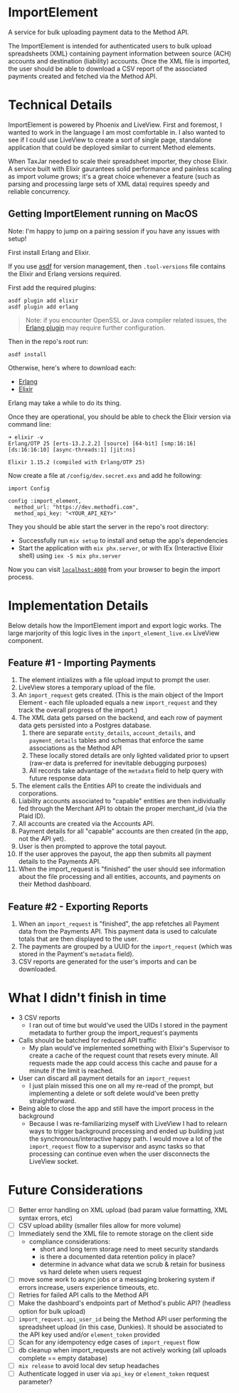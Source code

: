 # ImportElement

A service for bulk uploading payment data to the Method API.

The ImportElement is intended for authenticated users to bulk upload spreadsheets (XML) containing payment information between source (ACH) accounts and destination (liability) accounts. Once the XML file is imported, the user should be able to download a CSV report of the associated payments created and fetched via the Method API.

# Technical Details

ImportElement is powered by Phoenix and LiveView. First and foremost, I wanted to work in the language I am most comfortable in. I also wanted to see if I could use LiveView to create a sort of single page, standalone application that could be deployed similar to current Method elements.

When TaxJar needed to scale their spreadsheet importer, they chose Elixir. A service built with Elixir gaurantees solid performance and painless scaling as import volume grows; it's a great choice whenever a feature (such as parsing and processing large sets of XML data) requires speedy and reliable concurrency.

## Getting ImportElement running on MacOS

Note: I'm happy to jump on a pairing session if you have any issues with setup!

First install Erlang and Elixir.

If you use [asdf](https://asdf-vm.com/) for version management, then `.tool-versions` file contains the Elixir and Erlang versions required.

First add the required plugins:
```
asdf plugin add elixir
asdf plugin add erlang
```
> Note: if you encounter OpenSSL or Java compiler related issues, the [Erlang plugin](https://github.com/asdf-vm/asdf-erlang#osx) may require further configuration.

Then in the repo's root run:
```
asdf install
```

Otherwise, here's where to download each:

- [Erlang](https://www.erlang.org/patches/otp-25.3.2.3)
- [Elixir](https://elixir-lang.org/install.html)

Erlang may take a while to do its thing.

Once they are operational, you should be able to check the Elixir version via command line:

```
➜ elixir -v
Erlang/OTP 25 [erts-13.2.2.2] [source] [64-bit] [smp:16:16] [ds:16:16:10] [async-threads:1] [jit:ns]

Elixir 1.15.2 (compiled with Erlang/OTP 25)
```

Now create a file at `/config/dev.secret.exs` and add he following:

```
import Config

config :import_element,
  method_url: "https://dev.methodfi.com",
  method_api_key: "<YOUR_API_KEY>"
```

They you should be able start the server in the repo's root directory:

- Successfully run `mix setup` to install and setup the app's dependencies
- Start the application with `mix phx.server`, or with IEx (Interactive Elixir shell) using `iex -S mix phx.server`

Now you can visit [`localhost:4000`](http://localhost:4000) from your browser to begin the import process.

# Implementation Details

Below details how the ImportElement import and export logic works. The large marjority of this logic lives in the `import_element_live.ex` LiveView component.

## Feature #1 - Importing Payments

1. The element intializes with a file upload imput to prompt the user.
2. LiveView stores a temporary upload of the file.
3. An `import_request` gets created. (This is the main object of the Import Element - each file uploaded equals a new `import_request` and they track the overall progress of the import.)
5. The XML data gets parsed on the backend, and each row of payment data gets persisted into a Postgres database.
   1. there are separate `entity_details`, `account_details`, and `payment_details` tables and schemas that enforce the same associations as the Method API
   2. These locally stored details are only lighted validated prior to upsert (raw-er data is preferred for inevitable debugging purposes)
   3. All records take advantage of the `metadata` field to help query with future response data
7. The element calls the Entities API to create the individuals and corporations.
8. Liability accounts associated to "capable" entities are then individually fed through the Merchant API to obtain the proper merchant_id (via the Plaid ID).
9. All accounts are created via the Accounts API.
10. Payment details for all "capable" accounts are then created (in the app, not the API yet).
11. User is then prompted to approve the total payout.
12. If the user approves the payout, the app then submits all payment details to the Payments API.
13. When the import_request is "finished" the user should see information about the file processing and all entities, accounts, and payments on their Method dashboard.

## Feature #2 - Exporting Reports

1. When an `import_request` is "finished", the app refetches all Payment data from the Payments API. This payment data is used to calculate totals that are then displayed to the user.
2. The payments are grouped by a UUID for the `import_request` (which was stored in the Payment's `metadata` field).
3. CSV reports are generated for the user's imports and can be downloaded.

# What I didn't finish in time

- 3 CSV reports
  - I ran out of time but would've used the UIDs I stored in the payment metadata to further group the import_request's payments
- Calls should be batched for reduced API traffic
  - My plan would've implemented something with Elixir's Supervisor to create a cache of the request count that resets every minute. All requests made the app could access this cache and pause for a minute if the limit is reached.
- User can discard all payment details for an `import_request`
  - I just plain missed this one on all my re-read of the prompt, but implementing a delete or soft delete would've been pretty straightforward.
- Being able to close the app and still have the import process in the background
  - Because I was re-familiarizing myself with LiveView I had to relearn ways to trigger background processing and ended up building just the synchronous/interactive happy path. I would move a lot of the `import_request` flow to a supervisor and async tasks so that processing can continue even when the user disconnects the LiveView socket.

# Future Considerations

- [ ] Better error handling on XML upload (bad param value formatting, XML syntax errors, etc)
- [ ] CSV upload ability (smaller files allow for more volume)
- [ ] Immediately send the XML file to remote storage on the client side
  - compliance considerations:
    - short and long term storage need to meet security standards
    - is there a documented data retention policy in place?
    - determine in advance what data we scrub & retain for business vs hard delete when users request
- [ ] move some work to async jobs or a messaging brokering system if errors increase, users experience timeouts, etc.
- [ ] Retries for failed API calls to the Method API
- [ ] Make the dashboard's endpoints part of Method's public API? (headless option for bulk upload)
- [ ] `import_request.api_user_id` being the Method API user performing the spreadsheet upload (in this case, Dunkies). It should be associated to the API key used and/or `element_token` provided
- [ ] Scan for any idempotency edge cases of `import_request` flow
- [ ] db cleanup when import_requests are not actively working (all uploads complete == empty database)
- [ ] `mix release` to avoid local dev setup headaches
- [ ] Authenticate logged in user via `api_key` or `element_token` request parameter?
